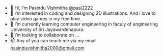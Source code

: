 - 👋 Hi, I’m Pasindu Vishmitha @pasi2222
- 👀 I’m interested in coding and designing 2D illustrations. And i love to play video games in my free time. 
- 🌱 I’m currently learning computer engineering in faculy of engineering University of Sri Jayawardenapura.
- 💞️ I’m looking to collaborate on ...
- 📫 Any of you can reach me via my email pasinduvishmitha2000@gmail.com

<!---
pasi2222/pasi2222 is a ✨ special ✨ repository because its `README.md` (this file) appears on your GitHub profile.
You can click the Preview link to take a look at your changes.
--->

